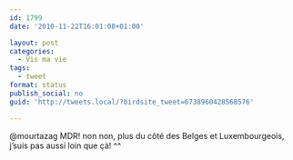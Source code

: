 ```yaml
---
id: 1799
date: '2010-11-22T16:01:08+01:00'

layout: post
categories:
  - Vis ma vie
tags:
  - tweet
format: status
publish_social: no
guid: 'http://tweets.local/?birdsite_tweet=6738960428568576'

---
```


@mourtazag MDR! non non, plus du côté des Belges et Luxembourgeois, j’suis pas aussi loin que çà! ^^